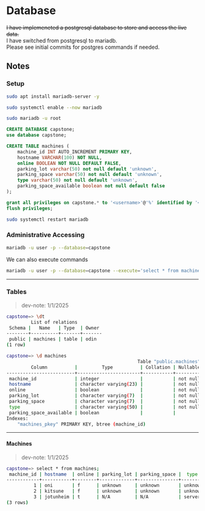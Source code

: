 # Database
~~I have implemeneted a postgresql database to store and access the live data.~~\
I have switched from postgresql to mariadb.\
Please see initial commits for postgres commands if needed.

## Notes
### Setup
```Bash
sudo apt install mariadb-server -y
```
```Bash
sudo systemctl enable --now mariadb
```
```Bash
sudo mariadb -u root
```
```SQL
CREATE DATABASE capstone;
use database capstone;
```
```SQL
CREATE TABLE machines (
    machine_id INT AUTO_INCREMENT PRIMARY KEY,
    hostname VARCHAR(100) NOT NULL,
    online BOOLEAN NOT NULL DEFAULT FALSE,
    parking_lot varchar(50) not null default 'unknown',
    parking_space varchar(50) not null default 'unknown',
    type varchar(50) not null default 'unknown',
    parking_space_available boolean not null default false
);
```
```SQL
grant all privileges on capstone.* to '<username>'@'%' identified by '<password>';
flush privileges;
```
```Bash
sudo systemctl restart mariadb
```

### Administrative Accessing
```Bash
mariadb -u user -p --database=capstone
```
We can also execute commands
```Bash
mariadb -u user -p --database=capstone --execute='select * from machines;'
```

---
### Tables
> dev-note: 1/1/2025
```Bash
capstone=> \dt
         List of relations
 Schema |   Name   | Type  | Owner 
--------+----------+-------+-------
 public | machines | table | odin
(1 row)

capstone=> \d machines
                                                Table "public.machines"
         Column          |         Type          | Collation | Nullable |                   Default                    
-------------------------+-----------------------+-----------+----------+----------------------------------------------
 machine_id              | integer               |           | not null | nextval('machines_machine_id_seq'::regclass)
 hostname                | character varying(23) |           | not null | 
 online                  | boolean               |           | not null | false
 parking_lot             | character varying(7)  |           | not null | 'unknown'::character varying
 parking_space           | character varying(7)  |           | not null | 'unknown'::character varying
 type                    | character varying(50) |           | not null | 'unknown'::character varying
 parking_space_available | boolean               |           |          | false
Indexes:
    "machines_pkey" PRIMARY KEY, btree (machine_id)
```

---
#### Machines
> dev-note: 1/1/2025
```Bash
capstone=> select * from machines;
 machine_id | hostname  | online | parking_lot | parking_space |  type   | parking_space_available
------------+-----------+--------+-------------+---------------+---------+-------------------------
          1 | oni       | f      | unknown     | unknown       | unknown | f
          2 | kitsune   | f      | unknown     | unknown       | unknown | f
          3 | jotunheim | t      | N/A         | N/A           | server  |
(3 rows)
```
